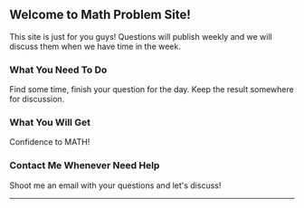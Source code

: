 ## Welcome to Math Problem Site!

This site is just for you guys! Questions will publish weekly and we will discuss them when we have time in the week. 

### What You Need To Do

Find some time, finish your question for the day. Keep the result somewhere for discussion. 

### What You Will Get

Confidence to MATH!

### Contact Me Whenever Need Help

Shoot me an email with your questions and let's discuss!

---
